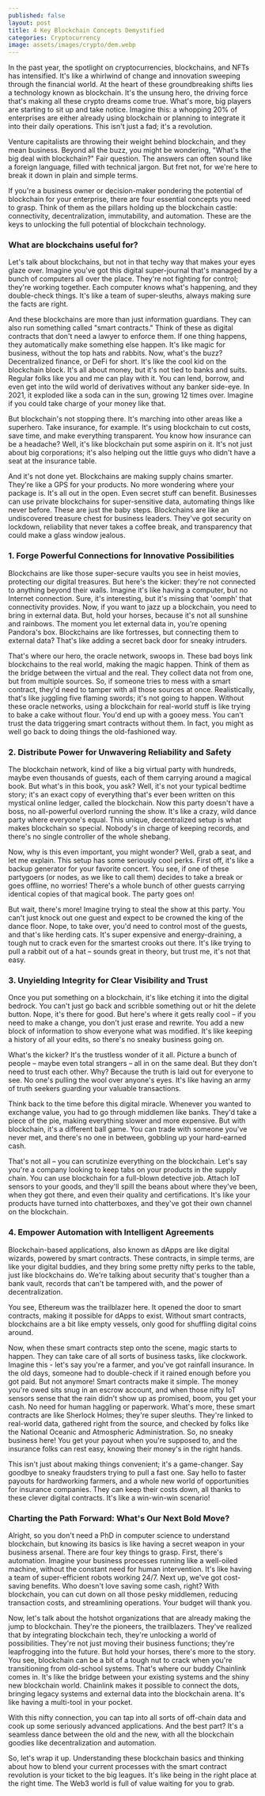 ```yaml
---
published: false
layout: post
title: 4 Key Blockchain Concepts Demystified
categories: Cryptocurrency
image: assets/images/crypto/dem.webp
---
```


In the past year, the spotlight on cryptocurrencies, blockchains, and NFTs has intensified. It's like a whirlwind of change and innovation sweeping through the financial world. At the heart of these groundbreaking shifts lies a technology known as blockchain. It's the unsung hero, the driving force that's making all these crypto dreams come true. What's more, big players are starting to sit up and take notice. Imagine this: a whopping 20% of enterprises are either already using blockchain or planning to integrate it into their daily operations. This isn't just a fad; it's a revolution.

Venture capitalists are throwing their weight behind blockchain, and they mean business. Beyond all the buzz, you might be wondering, "What's the big deal with blockchain?" Fair question. The answers can often sound like a foreign language, filled with technical jargon. But fret not, for we're here to break it down in plain and simple terms.

If you're a business owner or decision-maker pondering the potential of blockchain for your enterprise, there are four essential concepts you need to grasp. Think of them as the pillars holding up the blockchain castle: connectivity, decentralization, immutability, and automation. These are the keys to unlocking the full potential of blockchain technology.

### What are blockchains useful for?
Let's talk about blockchains, but not in that techy way that makes your eyes glaze over. Imagine you've got this digital super-journal that's managed by a bunch of computers all over the place. They're not fighting for control; they're working together. Each computer knows what's happening, and they double-check things. It's like a team of super-sleuths, always making sure the facts are right.

And these blockchains are more than just information guardians. They can also run something called "smart contracts." Think of these as digital contracts that don't need a lawyer to enforce them. If one thing happens, they automatically make something else happen. It's like magic for business, without the top hats and rabbits.
Now, what's the buzz? Decentralized finance, or DeFi for short. It's like the cool kid on the blockchain block. It's all about money, but it's not tied to banks and suits. Regular folks like you and me can play with it. You can lend, borrow, and even get into the wild world of derivatives without any banker side-eye. In 2021, it exploded like a soda can in the sun, growing 12 times over. Imagine if you could take charge of your money like that.

But blockchain's not stopping there. It's marching into other areas like a superhero. Take insurance, for example. It's using blockchain to cut costs, save time, and make everything transparent. You know how insurance can be a headache? Well, it's like blockchain put some aspirin on it. It's not just about big corporations; it's also helping out the little guys who didn't have a seat at the insurance table.

And it's not done yet. Blockchains are making supply chains smarter. They're like a GPS for your products. No more wondering where your package is. It's all out in the open. Even secret stuff can benefit. Businesses can use private blockchains for super-sensitive data, automating things like never before.
These are just the baby steps. Blockchains are like an undiscovered treasure chest for business leaders. They've got security on lockdown, reliability that never takes a coffee break, and transparency that could make a glass window jealous.

### 1. Forge Powerful Connections for Innovative Possibilities
Blockchains are like those super-secure vaults you see in heist movies, protecting our digital treasures. But here's the kicker: they're not connected to anything beyond their walls. Imagine it's like having a computer, but no Internet connection. Sure, it's interesting, but it's missing that 'oomph' that connectivity provides.
Now, if you want to jazz up a blockchain, you need to bring in external data. But, hold your horses, because it's not all sunshine and rainbows. The moment you let external data in, you're opening Pandora's box. Blockchains are like fortresses, but connecting them to external data? That's like adding a secret back door for sneaky intruders.

That's where our hero, the oracle network, swoops in. These bad boys link blockchains to the real world, making the magic happen. Think of them as the bridge between the virtual and the real. They collect data not from one, but from multiple sources. So, if someone tries to mess with a smart contract, they'd need to tamper with all those sources at once. Realistically, that's like juggling five flaming swords; it's not going to happen.
Without these oracle networks, using a blockchain for real-world stuff is like trying to bake a cake without flour. You'd end up with a gooey mess. You can't trust the data triggering smart contracts without them. In fact, you might as well go back to doing things the old-fashioned way.

### 2. Distribute Power for Unwavering Reliability and Safety
The blockchain network, kind of like a big virtual party with hundreds, maybe even thousands of guests, each of them carrying around a magical book. But what's in this book, you ask? Well, it's not your typical bedtime story; it's an exact copy of everything that's ever been written on this mystical online ledger, called the blockchain.
Now this party doesn't have a boss, no all-powerful overlord running the show. It's like a crazy, wild dance party where everyone's equal. This unique, decentralized setup is what makes blockchain so special. Nobody's in charge of keeping records, and there's no single controller of the whole shebang.

Now, why is this even important, you might wonder? Well, grab a seat, and let me explain. This setup has some seriously cool perks. First off, it's like a backup generator for your favorite concert. You see, if one of these partygoers (or nodes, as we like to call them) decides to take a break or goes offline, no worries! There's a whole bunch of other guests carrying identical copies of that magical book. The party goes on!

But wait, there's more! Imagine trying to steal the show at this party. You can't just knock out one guest and expect to be crowned the king of the dance floor. Nope, to take over, you'd need to control most of the guests, and that's like herding cats. It's super expensive and energy-draining, a tough nut to crack even for the smartest crooks out there. It's like trying to pull a rabbit out of a hat – sounds great in theory, but trust me, it's not that easy.

### 3. Unyielding Integrity for Clear Visibility and Trust
Once you put something on a blockchain, it's like etching it into the digital bedrock. You can't just go back and scribble something out or hit the delete button. Nope, it's there for good. But here's where it gets really cool – if you need to make a change, you don't just erase and rewrite. You add a new block of information to show everyone what was modified. It's like keeping a history of all your edits, so there's no sneaky business going on.

What's the kicker? It's the trustless wonder of it all. Picture a bunch of people – maybe even total strangers – all in on the same deal. But they don't need to trust each other. Why? Because the truth is laid out for everyone to see. No one's pulling the wool over anyone's eyes. It's like having an army of truth seekers guarding your valuable transactions.

Think back to the time before this digital miracle. Whenever you wanted to exchange value, you had to go through middlemen like banks. They'd take a piece of the pie, making everything slower and more expensive. But with blockchain, it's a different ball game. You can trade with someone you've never met, and there's no one in between, gobbling up your hard-earned cash.

That's not all – you can scrutinize everything on the blockchain. Let's say you're a company looking to keep tabs on your products in the supply chain. You can use blockchain for a full-blown detective job. Attach IoT sensors to your goods, and they'll spill the beans about where they've been, when they got there, and even their quality and certifications. It's like your products have turned into chatterboxes, and they've got their own channel on the blockchain.

### 4. Empower Automation with Intelligent Agreements
Blockchain-based applications, also known as dApps are like digital wizards, powered by smart contracts. These contracts, in simple terms, are like your digital buddies, and they bring some pretty nifty perks to the table, just like blockchains do. We're talking about security that's tougher than a bank vault, records that can't be tampered with, and the power of decentralization.

You see, Ethereum was the trailblazer here. It opened the door to smart contracts, making it possible for dApps to exist. Without smart contracts, blockchains are a bit like empty vessels, only good for shuffling digital coins around.

Now, when these smart contracts step onto the scene, magic starts to happen. They can take care of all sorts of business tasks, like clockwork. Imagine this - let's say you're a farmer, and you've got rainfall insurance. In the old days, someone had to double-check if it rained enough before you got paid. But not anymore! Smart contracts make it simple. The money you're owed sits snug in an escrow account, and when those nifty IoT sensors sense that the rain didn't show up as promised, boom, you get your cash. No need for human haggling or paperwork.
What's more, these smart contracts are like Sherlock Holmes; they're super sleuths. They're linked to real-world data, gathered right from the source, and checked by folks like the National Oceanic and Atmospheric Administration. So, no sneaky business here! You get your payout when you're supposed to, and the insurance folks can rest easy, knowing their money's in the right hands.

This isn't just about making things convenient; it's a game-changer. Say goodbye to sneaky fraudsters trying to pull a fast one. Say hello to faster payouts for hardworking farmers, and a whole new world of opportunities for insurance companies. They can keep their costs down, all thanks to these clever digital contracts. It's like a win-win-win scenario!

### Charting the Path Forward: What's Our Next Bold Move?
Alright, so you don't need a PhD in computer science to understand blockchain, but knowing its basics is like having a secret weapon in your business arsenal. There are four key things to grasp. First, there's automation. Imagine your business processes running like a well-oiled machine, without the constant need for human intervention. It's like having a team of super-efficient robots working 24/7.
Next up, we've got cost-saving benefits. Who doesn't love saving some cash, right? With blockchain, you can cut down on all those pesky middlemen, reducing transaction costs, and streamlining operations. Your budget will thank you.

Now, let's talk about the hotshot organizations that are already making the jump to blockchain. They're the pioneers, the trailblazers. They've realized that by integrating blockchain tech, they're unlocking a world of possibilities. They're not just moving their business functions; they're leapfrogging into the future.
But hold your horses, there's more to the story. You see, blockchain can be a bit of a tough nut to crack when you're transitioning from old-school systems. That's where our buddy Chainlink comes in. It's like the bridge between your existing systems and the shiny new blockchain world. Chainlink makes it possible to connect the dots, bringing legacy systems and external data into the blockchain arena. It's like having a multi-tool in your pocket.

With this nifty connection, you can tap into all sorts of off-chain data and cook up some seriously advanced applications. And the best part? It's a seamless dance between the old and the new, with all the blockchain goodies like decentralization and automation.

So, let's wrap it up. Understanding these blockchain basics and thinking about how to blend your current processes with the smart contract revolution is your ticket to the big leagues. It's like being in the right place at the right time. The Web3 world is full of value waiting for you to grab.
